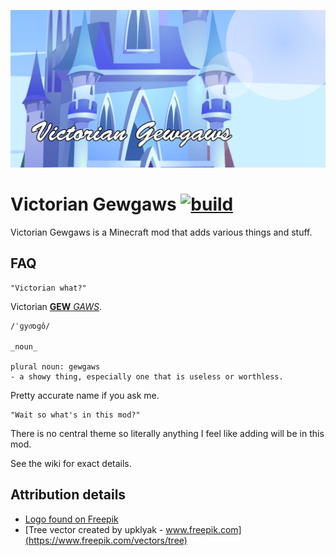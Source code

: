 ![Victorian Gewgaws](docs/images/logo_big.png "Victorian Gewgaws")

# Victorian Gewgaws [![build](https://github.com/Nincodedo/victorian-gewgaws/actions/workflows/build.yml/badge.svg)](https://github.com/Nincodedo/victorian-gewgaws/actions/workflows/build.yml)

Victorian Gewgaws is a Minecraft mod that adds various things and stuff.

## FAQ

    "Victorian what?"

Victorian [**GEW** _GAWS_](https://www.google.com/search?q=define+gewgaws).

```
/ˈɡyo͞oɡô/

_noun_

plural noun: gewgaws
- a showy thing, especially one that is useless or worthless.
```

Pretty accurate name if you ask me.

    "Wait so what's in this mod?"

There is no central theme so literally anything I feel like adding will be in this mod.

See the wiki for exact details.

## Attribution details

- [Logo found on Freepik](https://www.freepik.com/free-vector/fairy-tale-castle-mountains-vector-cartoon-landscape-fairytale-kingdom-with-rocks_12682467.htm)
- [Tree vector created by upklyak - www.freepik.com](https://www.freepik.com/vectors/tree)
